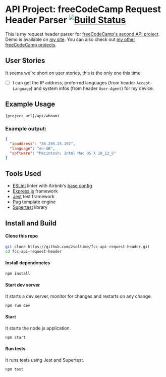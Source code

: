 # API Project: freeCodeCamp Request Header Parser [![Build Status](https://img.shields.io/travis/zsoltime/fcc-api-request-header.svg?style=flat-square)](https://travis-ci.org/zsoltime/fcc-api-request-header)

This is my request header parser for [freeCodeCamp's second API project][fcc-link]. Demo is available on [my site][demo]. You can also check out [my other freeCodeCamp projects][projects].

## User Stories

It seems we're short on user stories, this is the only one this time:

- [ ] I can get the IP address, preferred languages (from header `Accept-Language`) and system infos (from header `User-Agent`) for my device.

## Example Usage

```
[project_url]/api/whoami
```

### Example output:

```json
{
  "ipaddress": "86.205.25.192",
  "language": "en-GB",
  "software": "Macintosh; Intel Mac OS X 10_13_6"
}
```

## Tools Used

- [ESLint](https://github.com/eslint/eslint) linter with Airbnb's [base config](https://www.npmjs.com/package/eslint-config-airbnb-base)
- [Express.js](https://github.com/expressjs/express) framework
- [Jest](https://github.com/facebook/jest) test framework
- [Pug](https://github.com/pugjs/pug) template engine
- [Supertest](https://github.com/visionmedia/supertest/) library

## Install and Build

#### Clone this repo

```bash
git clone https://github.com/zsoltime/fcc-api-request-header.git
cd fcc-api-request-header
```

#### Install dependencies

```bash
npm install
```

#### Start dev server

It starts a dev server, monitor for changes and restarts on any change.

```bash
npm run dev
```

#### Start

It starts the node.js application.

```bash
npm start
```

#### Run tests

It runs tests using Jest and Supertest.

```bash
npm test
```

[demo]: https://zsolti.me/apis/request-header
[fcc-link]: https://learn.freecodecamp.org/apis-and-microservices/apis-and-microservices-projects/request-header-parser-microservice
[projects]: https://github.com/zsoltime/freeCodeCamp
